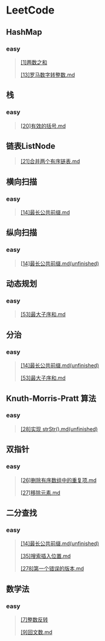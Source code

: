 # LeetCode

## HashMap

### easy

> [[1]两数之和](leetcode/editor/cn/%5B1%5D%E4%B8%A4%E6%95%B0%E4%B9%8B%E5%92%8C.md)
>
> [[13]罗马数字转整数.md](leetcode/editor/cn/[13]罗马数字转整数.md)

## 栈

### easy

>[[20]有效的括号.md](leetcode/editor/cn/[20]有效的括号.md)



## 链表ListNode

>[[21]合并两个有序链表.md](leetcode/editor/cn/[21]合并两个有序链表.md)
>
>

## 横向扫描

### easy

>[[14]最长公共前缀.md](leetcode/editor/cn/[14]最长公共前缀.md)
>
>

## 纵向扫描

### easy

>[[14]最长公共前缀.md(unfinished)](leetcode/editor/cn/[14]最长公共前缀.md)

## 动态规划

### easy

>[[53]最大子序和.md](leetcode/editor/cn/[53]最大子序和.md)
>
>

## 分治

### easy

>[[14]最长公共前缀.md(unfinished)](leetcode/editor/cn/[14]最长公共前缀.md)
>
>[[53]最大子序和.md](leetcode/editor/cn/[53]最大子序和.md)

## Knuth-Morris-Pratt 算法

### easy

>[[28]实现 strStr().md(unfinished)](leetcode/editor/cn/%5B28%5D实现%20strStr().md)
>
>

## 双指针

### easy

>[[26]删除有序数组中的重复项.md](leetcode/editor/cn/[26]删除有序数组中的重复项.md)
>
>[[27]移除元素.md](leetcode/editor/cn/[27]移除元素.md)

## 二分查找

### easy

>[[14]最长公共前缀.md(unfinished)](leetcode/editor/cn/[14]最长公共前缀.md)
>
>[[35]搜索插入位置.md](leetcode/editor/cn/[35]搜索插入位置.md)
>
>[[278]第一个错误的版本.md]([278]第一个错误的版本.md)

## 数学法

### easy

> [[7]整数反转](leetcode/editor/cn/整数反转.md)
>
> [[9]回文数.md](leetcode/editor/cn/[9]回文数.md)
>
> 

